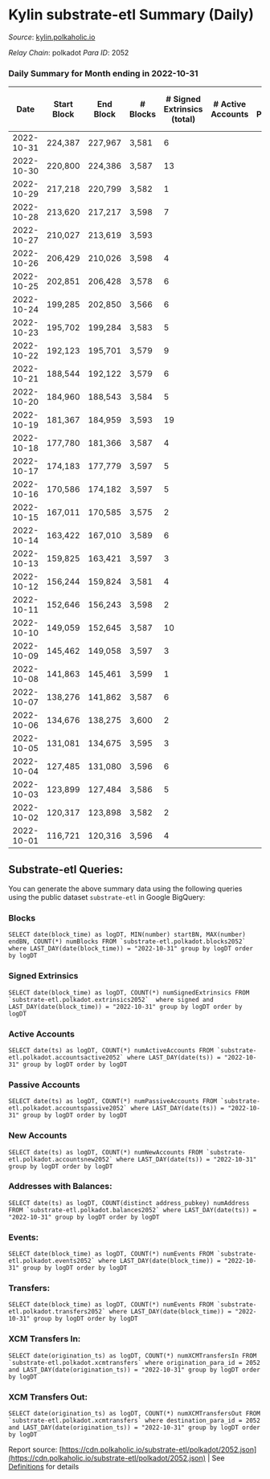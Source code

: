 # Kylin substrate-etl Summary (Daily)

_Source_: [kylin.polkaholic.io](https://kylin.polkaholic.io)

*Relay Chain*: polkadot
*Para ID*: 2052



### Daily Summary for Month ending in 2022-10-31


| Date | Start Block | End Block | # Blocks | # Signed Extrinsics (total) | # Active Accounts | # Passive | # New | # Addresses with Balances | # Events | # Transfers | # XCM Transfers In | # XCM Transfers Out | Issues | 
| ---- | ----------- | --------- | -------- | --------------------------- | ----------------- | --------- | ----- | ------------------------- | -------- | ----------- | ------------------ | ------------------- | ------ |
| 2022-10-31 | 224,387 | 227,967 | 3,581 | 6 |  |  |  | 1,104 | 7,181 |   |   |   |  |
| 2022-10-30 | 220,800 | 224,386 | 3,587 | 13 |  |  |  |  | 7,465 | 75  |   |   |  |
| 2022-10-29 | 217,218 | 220,799 | 3,582 | 1 |  |  |  |  | 7,169 |   |   |   |  |
| 2022-10-28 | 213,620 | 217,217 | 3,598 | 7 |  |  |  |  | 7,219 | 1  |   |   |  |
| 2022-10-27 | 210,027 | 213,619 | 3,593 |  |  |  |  |  | 7,188 |   |   |   |  |
| 2022-10-26 | 206,429 | 210,026 | 3,598 | 4 |  |  |  |  | 7,210 |   |   |   |  |
| 2022-10-25 | 202,851 | 206,428 | 3,578 | 6 |  |  |  |  | 7,177 | 2  |   |   |  |
| 2022-10-24 | 199,285 | 202,850 | 3,566 | 6 |  |  |  |  | 7,152 | 1  |   |   |  |
| 2022-10-23 | 195,702 | 199,284 | 3,583 | 5 |  |  |  |  | 7,183 |   |   |   |  |
| 2022-10-22 | 192,123 | 195,701 | 3,579 | 9 |  |  |  |  | 7,186 |   |   |   |  |
| 2022-10-21 | 188,544 | 192,122 | 3,579 | 6 |  |  |  |  | 7,178 | 1  |   |   |  |
| 2022-10-20 | 184,960 | 188,543 | 3,584 | 5 |  |  |  |  | 7,182 |   |   |   |  |
| 2022-10-19 | 181,367 | 184,959 | 3,593 | 19 |  |  |  |  | 7,240 | 4  |   |   |  |
| 2022-10-18 | 177,780 | 181,366 | 3,587 | 4 |  |  |  |  | 7,187 |   |   |   |  |
| 2022-10-17 | 174,183 | 177,779 | 3,597 | 5 |  |  |  |  | 7,211 | 1  |   |   |  |
| 2022-10-16 | 170,586 | 174,182 | 3,597 | 5 |  |  |  |  | 7,208 |   |   |   |  |
| 2022-10-15 | 167,011 | 170,585 | 3,575 | 2 |  |  |  |  | 7,158 |   |   |   |  |
| 2022-10-14 | 163,422 | 167,010 | 3,589 | 6 |  |  |  |  | 7,196 |   |   |   |  |
| 2022-10-13 | 159,825 | 163,421 | 3,597 | 3 |  |  |  |  | 7,205 | 2  |   |   |  |
| 2022-10-12 | 156,244 | 159,824 | 3,581 | 4 |  |  |  |  | 7,176 |   |   |   |  |
| 2022-10-11 | 152,646 | 156,243 | 3,598 | 2 |  |  |  |  | 7,204 |   |   |   |  |
| 2022-10-10 | 149,059 | 152,645 | 3,587 | 10 |  |  |  |  | 7,208 | 2  |   |   |  |
| 2022-10-09 | 145,462 | 149,058 | 3,597 | 3 |  |  |  |  | 7,204 |   |   |   |  |
| 2022-10-08 | 141,863 | 145,461 | 3,599 | 1 |  |  |  |  | 7,203 |   |   |   |  |
| 2022-10-07 | 138,276 | 141,862 | 3,587 | 6 |  |  |  |  | 7,192 |   |   |   |  |
| 2022-10-06 | 134,676 | 138,275 | 3,600 | 2 |  |  |  |  | 7,206 |   |   |   |  |
| 2022-10-05 | 131,081 | 134,675 | 3,595 | 3 |  |  |  |  | 7,201 |   |   |   |  |
| 2022-10-04 | 127,485 | 131,080 | 3,596 | 6 |  |  |  |  | 7,211 |   |   |   |  |
| 2022-10-03 | 123,899 | 127,484 | 3,586 | 5 |  |  |  |  | 7,188 |   |   |   |  |
| 2022-10-02 | 120,317 | 123,898 | 3,582 | 2 |  |  |  |  | 7,172 |   |   |   |  |
| 2022-10-01 | 116,721 | 120,316 | 3,596 | 4 |  |  |  |  | 7,207 | 1  |   |   |  |

## Substrate-etl Queries:
You can generate the above summary data using the following queries using the public dataset `substrate-etl` in Google BigQuery:


### Blocks
```
SELECT date(block_time) as logDT, MIN(number) startBN, MAX(number) endBN, COUNT(*) numBlocks FROM `substrate-etl.polkadot.blocks2052`  where LAST_DAY(date(block_time)) = "2022-10-31" group by logDT order by logDT
```


### Signed Extrinsics
```
SELECT date(block_time) as logDT, COUNT(*) numSignedExtrinsics FROM `substrate-etl.polkadot.extrinsics2052`  where signed and LAST_DAY(date(block_time)) = "2022-10-31" group by logDT order by logDT
```


### Active Accounts
```
SELECT date(ts) as logDT, COUNT(*) numActiveAccounts FROM `substrate-etl.polkadot.accountsactive2052` where LAST_DAY(date(ts)) = "2022-10-31" group by logDT order by logDT
```


### Passive Accounts
```
SELECT date(ts) as logDT, COUNT(*) numPassiveAccounts FROM `substrate-etl.polkadot.accountspassive2052` where LAST_DAY(date(ts)) = "2022-10-31" group by logDT order by logDT
```


### New Accounts
```
SELECT date(ts) as logDT, COUNT(*) numNewAccounts FROM `substrate-etl.polkadot.accountsnew2052` where LAST_DAY(date(ts)) = "2022-10-31" group by logDT order by logDT
```


### Addresses with Balances:
```
SELECT date(ts) as logDT, COUNT(distinct address_pubkey) numAddress FROM `substrate-etl.polkadot.balances2052` where LAST_DAY(date(ts)) = "2022-10-31" group by logDT order by logDT
```


### Events:
```
SELECT date(block_time) as logDT, COUNT(*) numEvents FROM `substrate-etl.polkadot.events2052` where LAST_DAY(date(block_time)) = "2022-10-31" group by logDT order by logDT
```


### Transfers:
```
SELECT date(block_time) as logDT, COUNT(*) numEvents FROM `substrate-etl.polkadot.transfers2052` where LAST_DAY(date(block_time)) = "2022-10-31" group by logDT order by logDT
```


### XCM Transfers In:
```
SELECT date(origination_ts) as logDT, COUNT(*) numXCMTransfersIn FROM `substrate-etl.polkadot.xcmtransfers` where origination_para_id = 2052 and LAST_DAY(date(origination_ts)) = "2022-10-31" group by logDT order by logDT
```


### XCM Transfers Out:
```
SELECT date(origination_ts) as logDT, COUNT(*) numXCMTransfersOut FROM `substrate-etl.polkadot.xcmtransfers` where destination_para_id = 2052 and LAST_DAY(date(origination_ts)) = "2022-10-31" group by logDT order by logDT
```



Report source: [https://cdn.polkaholic.io/substrate-etl/polkadot/2052.json](https://cdn.polkaholic.io/substrate-etl/polkadot/2052.json) | See [Definitions](/DEFINITIONS.md) for details

